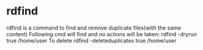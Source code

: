 # rdfind
rdfind is a command to find and remove duplicate files(with the same content)
Following cmd will find and no actions will be taken:
  rdfind -dryrun true /home/user
To delete
  rdfind -deleteduplicates true /home/user
